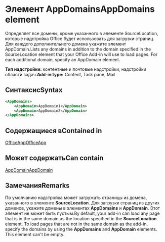 # <a name="appdomains-element"></a><span data-ttu-id="4e4bf-101">Элемент AppDomains</span><span class="sxs-lookup"><span data-stu-id="4e4bf-101">AppDomains element</span></span>

<span data-ttu-id="4e4bf-p101">Определяет все домены, кроме указанного в элементе SourceLocation, которые надстройка Office будет использовать для загрузки страниц. Для каждого дополнительного домена укажите элемент AppDomain.</span><span class="sxs-lookup"><span data-stu-id="4e4bf-p101">Lists any domains in addition to the domain specified in the SourceLocation element that your Office Add-in will use to load pages. For each additional domain, specify an AppDomain element.</span></span>

 <span data-ttu-id="4e4bf-104">**Тип надстройки:** контентные и почтовые надстройки, надстройки области задач.</span><span class="sxs-lookup"><span data-stu-id="4e4bf-104">**Add-in type:** Content, Task pane, Mail</span></span>

## <a name="syntax"></a><span data-ttu-id="4e4bf-105">Синтаксис</span><span class="sxs-lookup"><span data-stu-id="4e4bf-105">Syntax</span></span>

```XML
<AppDomains>
    <AppDomain>AppDomain1</AppDomain>
    <AppDomain>AppDomain2</AppDomain>
</AppDomains>
```

## <a name="contained-in"></a><span data-ttu-id="4e4bf-106">Содержащиеся в</span><span class="sxs-lookup"><span data-stu-id="4e4bf-106">Contained in</span></span>

[<span data-ttu-id="4e4bf-107">OfficeApp</span><span class="sxs-lookup"><span data-stu-id="4e4bf-107">OfficeApp</span></span>](officeapp.md)

## <a name="can-contain"></a><span data-ttu-id="4e4bf-108">Может содержать</span><span class="sxs-lookup"><span data-stu-id="4e4bf-108">Can contain</span></span>

[<span data-ttu-id="4e4bf-109">AppDomain</span><span class="sxs-lookup"><span data-stu-id="4e4bf-109">AppDomain</span></span>](appdomain.md)

## <a name="remarks"></a><span data-ttu-id="4e4bf-110">Замечания</span><span class="sxs-lookup"><span data-stu-id="4e4bf-110">Remarks</span></span>

<span data-ttu-id="4e4bf-p102">По умолчанию надстройка может загружать страницы из домена, указанного в элементе **SourceLocation**. Для загрузки страниц из других доменов, укажите домены в элементах **AppDomains** и **AppDomain**. Этот элемент не может быть пустым.</span><span class="sxs-lookup"><span data-stu-id="4e4bf-p102">By default, your add-in can load any page that is in the same domain as the location specified in the **SourceLocation** element. To load pages that are not in the same domain as the add-in, specify the domains by using the **AppDomains** and **AppDomain** elements. This element can't be empty.</span></span> 
